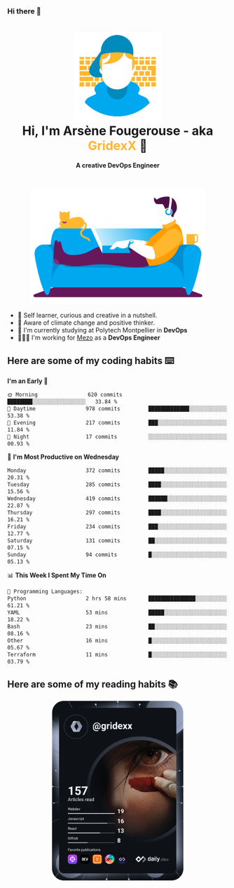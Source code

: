 ### Hi there 👋

<!--
**GridexX/gridexx** is a ✨ _special_ ✨ repository because its `README.md` (this file) appears on your GitHub profile.

Here are some ideas to get you started:

- 🔭 I’m currently working on ...
- 🌱 I’m currently learning ...
- 👯 I’m looking to collaborate on ...
- 🤔 I’m looking for help with ...
- 💬 Ask me about ...
- 📫 How to reach me: ...
- 😄 Pronouns: ...
- ⚡ Fun fact: ...
-->


<!-- Header -->
<h1 align="center">
  <img src="./images/user_profile.png" width="200">
  <br>
  Hi, I'm Arsène Fougerouse - aka <span style="color:#ffb72e">GridexX</span> 👋
</h1>


<p align="center">
  <b>A creative DevOps Engineer </b>
</p>
<br/>
<p align="center">
  <img src="./images/man_couch.png" width="400">
</p>

- 🎨 Self learner, curious and creative in a nutshell. 
- 🌱 Aware of climate change and positive thinker.
- 📕 I'm currently studying at Polytech Montpellier in **DevOps**
- 👨🏻‍💻 I'm working for [Mezo](https://meso-lr.umontpellier.fr/) as a **DevOps Engineer**


## Here are some of my coding habits ⌨️

<!-- Add a section about tech and Ops stack
  Like this one : https://github.com/Xanthus58#-tech-stack
-->
<!--START_SECTION:waka-->
**I'm an Early 🐤** 

```text
🌞 Morning                620 commits         ████████░░░░░░░░░░░░░░░░░   33.84 % 
🌆 Daytime                978 commits         █████████████░░░░░░░░░░░░   53.38 % 
🌃 Evening                217 commits         ███░░░░░░░░░░░░░░░░░░░░░░   11.84 % 
🌙 Night                  17 commits          ░░░░░░░░░░░░░░░░░░░░░░░░░   00.93 % 
```
📅 **I'm Most Productive on Wednesday** 

```text
Monday                   372 commits         █████░░░░░░░░░░░░░░░░░░░░   20.31 % 
Tuesday                  285 commits         ████░░░░░░░░░░░░░░░░░░░░░   15.56 % 
Wednesday                419 commits         ██████░░░░░░░░░░░░░░░░░░░   22.87 % 
Thursday                 297 commits         ████░░░░░░░░░░░░░░░░░░░░░   16.21 % 
Friday                   234 commits         ███░░░░░░░░░░░░░░░░░░░░░░   12.77 % 
Saturday                 131 commits         ██░░░░░░░░░░░░░░░░░░░░░░░   07.15 % 
Sunday                   94 commits          █░░░░░░░░░░░░░░░░░░░░░░░░   05.13 % 
```


📊 **This Week I Spent My Time On** 

```text
💬 Programming Languages: 
Python                   2 hrs 58 mins       ███████████████░░░░░░░░░░   61.21 % 
YAML                     53 mins             █████░░░░░░░░░░░░░░░░░░░░   18.22 % 
Bash                     23 mins             ██░░░░░░░░░░░░░░░░░░░░░░░   08.16 % 
Other                    16 mins             █░░░░░░░░░░░░░░░░░░░░░░░░   05.67 % 
Terraform                11 mins             █░░░░░░░░░░░░░░░░░░░░░░░░   03.79 % 
```


<!--END_SECTION:waka-->

## Here are some of my reading habits 📚
<div  align="center">
  <img src="./images/devcard.svg" width="300">
</div>
